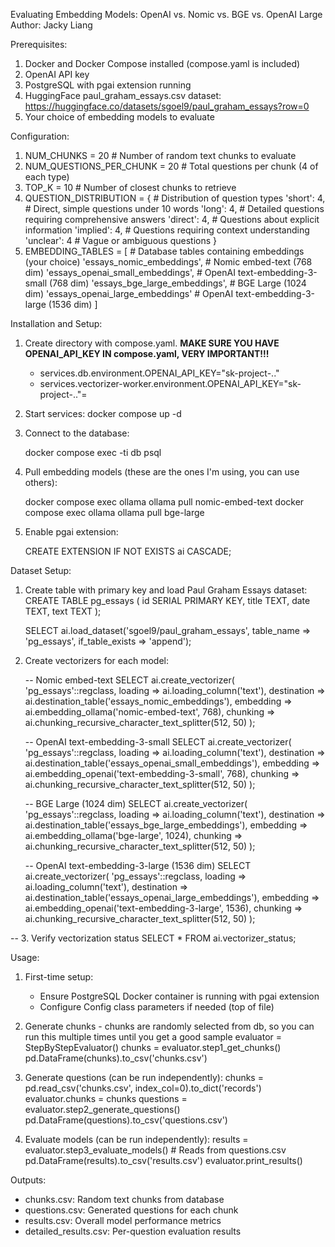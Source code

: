 Evaluating Embedding Models: OpenAI vs. Nomic vs. BGE vs. OpenAI Large
Author: Jacky Liang

Prerequisites:
1. Docker and Docker Compose installed (compose.yaml is included)
2. OpenAI API key
3. PostgreSQL with pgai extension running
4. HuggingFace paul_graham_essays.csv dataset: https://huggingface.co/datasets/sgoel9/paul_graham_essays?row=0
5. Your choice of embedding models to evaluate

Configuration:
1. NUM_CHUNKS = 20               # Number of random text chunks to evaluate
2. NUM_QUESTIONS_PER_CHUNK = 20  # Total questions per chunk (4 of each type)
3. TOP_K = 10                    # Number of closest chunks to retrieve
4. QUESTION_DISTRIBUTION = {      # Distribution of question types
    'short': 4,    # Direct, simple questions under 10 words
    'long': 4,     # Detailed questions requiring comprehensive answers
    'direct': 4,   # Questions about explicit information
    'implied': 4,  # Questions requiring context understanding
    'unclear': 4   # Vague or ambiguous questions
}
5. EMBEDDING_TABLES = [          # Database tables containing embeddings (your choice)
    'essays_nomic_embeddings',        # Nomic embed-text (768 dim)
    'essays_openai_small_embeddings', # OpenAI text-embedding-3-small (768 dim)
    'essays_bge_large_embeddings',    # BGE Large (1024 dim)
    'essays_openai_large_embeddings'  # OpenAI text-embedding-3-large (1536 dim)
]

Installation and Setup:
1. Create directory with compose.yaml. **MAKE SURE YOU HAVE OPENAI_API_KEY IN compose.yaml, VERY IMPORTANT!!!**
    - services.db.environment.OPENAI_API_KEY="sk-project-.."
    - services.vectorizer-worker.environment.OPENAI_API_KEY="sk-project-.."=
2. Start services: docker compose up -d
3. Connect to the database:

   docker compose exec -ti db psql

4. Pull embedding models (these are the ones I'm using, you can use others):

   docker compose exec ollama ollama pull nomic-embed-text
   docker compose exec ollama ollama pull bge-large

5. Enable pgai extension:

   CREATE EXTENSION IF NOT EXISTS ai CASCADE;

Dataset Setup:
1. Create table with primary key and load Paul Graham Essays dataset:
   CREATE TABLE pg_essays (
       id SERIAL PRIMARY KEY,
       title TEXT,
       date TEXT,
       text TEXT
   );
   
   SELECT ai.load_dataset('sgoel9/paul_graham_essays', table_name => 'pg_essays', if_table_exists => 'append');

2. Create vectorizers for each model:

   -- Nomic embed-text
   SELECT ai.create_vectorizer(
      'pg_essays'::regclass,
      loading => ai.loading_column('text'),
      destination => ai.destination_table('essays_nomic_embeddings'),
      embedding => ai.embedding_ollama('nomic-embed-text', 768),
      chunking => ai.chunking_recursive_character_text_splitter(512, 50)
   );

   -- OpenAI text-embedding-3-small
   SELECT ai.create_vectorizer(
      'pg_essays'::regclass,
      loading => ai.loading_column('text'),
      destination => ai.destination_table('essays_openai_small_embeddings'),
      embedding => ai.embedding_openai('text-embedding-3-small', 768),
      chunking => ai.chunking_recursive_character_text_splitter(512, 50)
   );

   -- BGE Large (1024 dim)
   SELECT ai.create_vectorizer(
      'pg_essays'::regclass,
      loading => ai.loading_column('text'),
      destination => ai.destination_table('essays_bge_large_embeddings'),
      embedding => ai.embedding_ollama('bge-large', 1024),
      chunking => ai.chunking_recursive_character_text_splitter(512, 50)
   );

   -- OpenAI text-embedding-3-large (1536 dim)
   SELECT ai.create_vectorizer(
      'pg_essays'::regclass,
      loading => ai.loading_column('text'),
      destination => ai.destination_table('essays_openai_large_embeddings'), 
      embedding => ai.embedding_openai('text-embedding-3-large', 1536),
      chunking => ai.chunking_recursive_character_text_splitter(512, 50)
   );

-- 3. Verify vectorization status
SELECT * FROM ai.vectorizer_status;

Usage:
1. First-time setup:
   - Ensure PostgreSQL Docker container is running with pgai extension
   - Configure Config class parameters if needed (top of file)

2. Generate chunks - chunks are randomly selected from db, so you can run
                     this multiple times until you get a good sample
   evaluator = StepByStepEvaluator()
   chunks = evaluator.step1_get_chunks()
   pd.DataFrame(chunks).to_csv('chunks.csv')

3. Generate questions (can be run independently):
   chunks = pd.read_csv('chunks.csv', index_col=0).to_dict('records')
   evaluator.chunks = chunks
   questions = evaluator.step2_generate_questions()
   pd.DataFrame(questions).to_csv('questions.csv')

4. Evaluate models (can be run independently):
   results = evaluator.step3_evaluate_models()  # Reads from questions.csv
   pd.DataFrame(results).to_csv('results.csv')
   evaluator.print_results()

Outputs:
- chunks.csv: Random text chunks from database
- questions.csv: Generated questions for each chunk
- results.csv: Overall model performance metrics
- detailed_results.csv: Per-question evaluation results